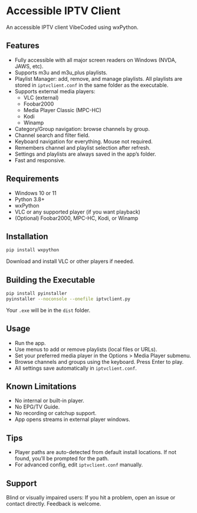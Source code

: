 # Accessible IPTV Client

An accessible IPTV client VibeCoded using wxPython.

## Features

- Fully accessible with all major screen readers on Windows (NVDA, JAWS, etc).
- Supports m3u and m3u_plus playlists.
- Playlist Manager: add, remove, and manage playlists. All playlists are stored in `iptvclient.conf` in the same folder as the executable.
- Supports external media players:
  - VLC (external)
  - Foobar2000
  - Media Player Classic (MPC-HC)
  - Kodi
  - Winamp
- Category/Group navigation: browse channels by group.
- Channel search and filter field.
- Keyboard navigation for everything. Mouse not required.
- Remembers channel and playlist selection after refresh.
- Settings and playlists are always saved in the app’s folder.
- Fast and responsive.

## Requirements

- Windows 10 or 11
- Python 3.8+
- wxPython
- VLC or any supported player (if you want playback)
- (Optional) Foobar2000, MPC-HC, Kodi, or Winamp

## Installation

```sh
pip install wxpython
```

Download and install VLC or other players if needed.

## Building the Executable

```sh
pip install pyinstaller
pyinstaller --noconsole --onefile iptvclient.py
```

Your `.exe` will be in the `dist` folder.

## Usage

- Run the app.
- Use menus to add or remove playlists (local files or URLs).
- Set your preferred media player in the Options > Media Player submenu.
- Browse channels and groups using the keyboard. Press Enter to play.
- All settings save automatically in `iptvclient.conf`.

## Known Limitations

- No internal or built-in player.
- No EPG/TV Guide.
- No recording or catchup support.
- App opens streams in external player windows.

## Tips

- Player paths are auto-detected from default install locations. If not found, you’ll be prompted for the path.
- For advanced config, edit `iptvclient.conf` manually.

## Support

Blind or visually impaired users: If you hit a problem, open an issue or contact directly. Feedback is welcome.
